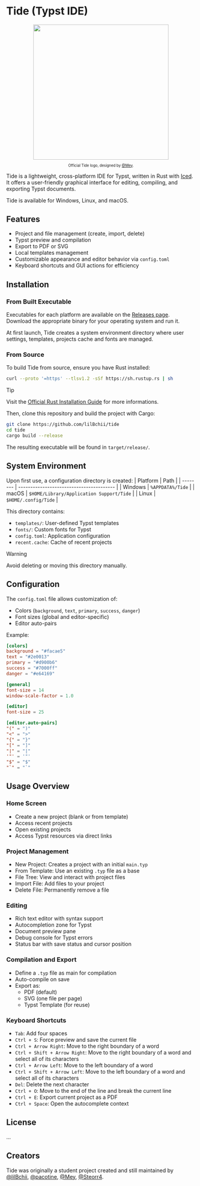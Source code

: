 # Tide (Typst IDE)
<div align="center">
    <img width="360" height="360" src="https://github.com/user-attachments/assets/6a588b71-dd71-4e7f-8f19-43cea29818eb">
    <sub><sup><p>Official Tide logo, designed by <a href="https://github.com/mey-vltn">@Mey</a>.</p></sup></sub>
</div>

Tide is a lightweight, cross-platform IDE for Typst, written in Rust with [Iced](https://github.com/iced-rs/iced). It offers a user-friendly graphical interface for editing, compiling, and exporting Typst documents.

Tide is available for Windows, Linux, and macOS.

## Features
- Project and file management (create, import, delete)
- Typst preview and compilation
- Export to PDF or SVG
- Local templates management
- Customizable appearance and editor behavior via `config.toml`
- Keyboard shortcuts and GUI actions for efficiency

## Installation
### From Built Executable
Executables for each platform are available on the [Releases page](https://github.com/lilBchii/tide/releases). Download the appropriate binary for your operating system and run it.

At first launch, Tide creates a system environment directory where user settings, templates, projects cache and fonts are managed.
### From Source
To build Tide from source, ensure you have Rust installed:
```bash
curl --proto '=https' --tlsv1.2 -sSf https://sh.rustup.rs | sh
```

> [!TIP]
> Visit the [Official Rust Installation Guide](https://www.rust-lang.org/tools/install) for more informations.

Then, clone this repository and build the project with Cargo:
```bash
git clone https://github.com/lilBchii/tide
cd tide
cargo build --release
```
The resulting executable will be found in `target/release/`.

## System Environment
Upon first use, a configuration directory is created:
| Platform | Path                                     |
| -------- | ---------------------------------------- |
| Windows  | `%APPDATA%/Tide`                         |
| macOS    | `$HOME/Library/Application Support/Tide` |
| Linux    | `$HOME/.config/Tide`                     |

This directory contains:
- `templates/`: User-defined Typst templates
- `fonts/`: Custom fonts for Typst
- `config.toml`: Application configuration
- `recent.cache`: Cache of recent projects

> [!WARNING]
> Avoid deleting or moving this directory manually.

## Configuration
The `config.toml` file allows customization of:
- Colors (`background`, `text`, `primary`, `success`, `danger`)
- Font sizes (global and editor-specific)
- Editor auto-pairs

Example:
```toml
[colors]
background = "#facae5"
text = "#2e0013"
primary = "#d900b6"
success = "#7000ff"
danger = "#e64169"

[general]
font-size = 14
window-scale-factor = 1.0

[editor]
font-size = 25

[editor.auto-pairs]
"(" = ")"
"<" = ">"
"{" = "}"
"[" = "]"
"|" = "|"
'"' = '"'
"$" = "$"
"`" = "`"
```

## Usage Overview
### Home Screen
- Create a new project (blank or from template)
- Access recent projects
- Open existing projects
- Access Typst resources via direct links

### Project Management
- New Project: Creates a project with an initial `main.typ`
- From Template: Use an existing `.typ` file as a base
- File Tree: View and interact with project files
- Import File: Add files to your project
- Delete File: Permanently remove a file

### Editing
- Rich text editor with syntax support
- Autocompletion zone for Typst
- Document preview pane
- Debug console for Typst errors
- Status bar with save status and cursor position

### Compilation and Export
- Define a `.typ` file as main for compilation
- Auto-compile on save
- Export as:
    - PDF (default)
    - SVG (one file per page)
    - Typst Template (for reuse)

### Keyboard Shortcuts
- `Tab`: Add four spaces
- `Ctrl + S`: Force preview and save the current file
- `Ctrl + Arrow Right`: Move to the right boundary of a word
- `Ctrl + Shift + Arrow Right`: Move to the right boundary of a word and select all of its characters
- `Ctrl + Arrow Left`: Move to the left boundary of a word
- `Ctrl + Shift + Arrow Left`: Move to the left boundary of a word and select all of its characters
- `Del`: Delete the next character
- `Ctrl + O`: Move to the end of the line and break the current line
- `Ctrl + E`: Export current project as a PDF
- `Ctrl + Space`: Open the autocomplete context

## License
...

## Creators
Tide was originally a student project created and still maintained by [@lilBchii](https://github.com/lilBchii), [@pacotine](https://github.com/pacotine), [@Mey](https://github.com/mey-vltn), [@Steorr4](https://github.com/Steorr4).
